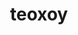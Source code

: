 ---
title: teoxoy
github: https://github.com/teoxoy
mode: dark
transition: 3s
archetype:
- Github Actions
---